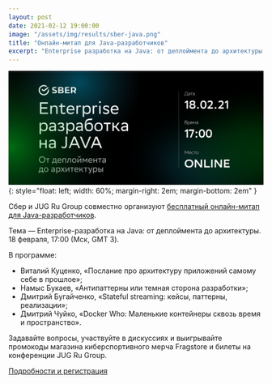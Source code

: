 ```yaml
---
layout: post
date: 2021-02-12 19:00:00
image: "/assets/img/results/sber-java.png"
title: "Онлайн-митап для Java-разработчиков"
excerpt: "Enterprise разработка на Java: от деплоймента до архитектуры."
---
```


![Сбер и JUG Ru Group: бесплатный онлайн-митап для Java-разработчиков](/assets/img/results/sber-java.png){: style="float: left; width: 60%; margin-right: 2em; margin-bottom: 2em" }

Сбер и JUG Ru Group совместно организуют [бесплатный онлайн-митап для Java-разработчиков](https://bit.ly/377A0Mp).

Тема — Enterprise-разработка на Java: от деплоймента до архитектуры. 18 февраля, 17:00 (Мск, GMT 3).

В программе:

* Виталий Куценко, «Послание про архитектуру приложений самому себе в прошлое»;
* Намыс Букаев, «Антипаттерны или темная сторона разработки»;
* Дмитрий Бугайченко, «Stateful streaming: кейсы, паттерны, реализации»;
* Дмитрий Чуйко, «Docker Who: Маленькие контейнеры сквозь время и пространство».

Задавайте вопросы, участвуйте в дискуссиях и выигрывайте промокоды магазина киберспортивного мерча Fragstore и билеты на конференции JUG Ru Group. 

[Подробности и регистрация](https://bit.ly/377A0Mp)